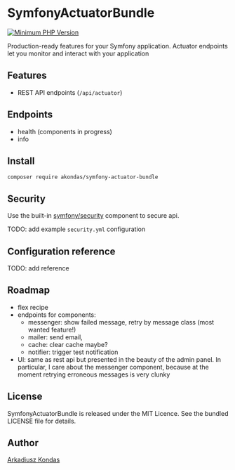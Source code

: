 # SymfonyActuatorBundle 

[![Minimum PHP Version](https://img.shields.io/badge/php-%3E%3D%207.4-8892BF.svg)](https://php.net/)

Production-ready features for your Symfony application. Actuator endpoints let you monitor and interact with your application

## Features

- REST API endpoints (`/api/actuator`)

## Endpoints

- health (components in progress)
- info

## Install

```shell
composer require akondas/symfony-actuator-bundle
```

## Security

Use the built-in [symfony/security](https://symfony.com/doc/current/security.html) component to secure api.

TODO: add example `security.yml` configuration

## Configuration reference

TODO: add reference

## Roadmap

- flex recipe
- endpoints for components:
    - messenger: show failed message, retry by message class (most wanted feature!)
    - mailer: send email, 
    - cache: clear cache maybe? 
    - notifier: trigger test notification
- UI: same as rest api but presented in the beauty of the admin panel. 
  In particular, I care about the messenger component, because at the moment retrying erroneous messages is very clunky

## License

SymfonyActuatorBundle is released under the MIT Licence. See the bundled LICENSE file for details.

## Author

[Arkadiusz Kondas](https://twitter.com/ArkadiuszKondas)
